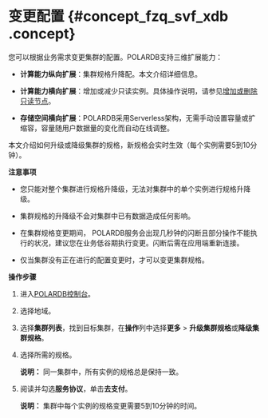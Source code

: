 # 变更配置 {#concept_fzq_svf_xdb .concept}

您可以根据业务需求变更集群的配置。POLARDB支持三维扩展能力：

-   **计算能力纵向扩展**：集群规格升降配。本文介绍详细信息。

-   **计算能力横向扩展**：增加或减少只读实例。具体操作说明，请参见[增加或删除只读节点](cn.zh-CN/用户指南/集群/实例管理/增加或删除只读节点.md)。

-   **存储空间横向扩展**：POLARDB采用Serverless架构，无需手动设置容量或扩缩容，容量随用户数据量的变化而自动在线调整。


本文介绍如何升级或降级集群的规格，新规格会实时生效（每个实例需要5到10分钟）。

**注意事项**

-   您只能对整个集群进行规格升降级，无法对集群中的单个实例进行规格升降级。

-   集群规格的升降级不会对集群中已有数据造成任何影响。

-   在集群规格变更期间， POLARDB服务会出现几秒钟的闪断且部分操作不能执行的状况，建议您在业务低谷期执行变更。闪断后需在应用端重新连接。

-   仅当集群没有正在进行的配置变更时，才可以变更集群规格。


**操作步骤**

1.  进入[POLARDB控制台](https://polardb.console.aliyun.com/)。
2.  选择地域。
3.  选择**集群列表**，找到目标集群，在**操作**列中选择**更多** \> **升级集群规格**或**降级集群规格**。
4.  选择所需的规格。

    **说明：** 同一集群中，所有实例的规格总是保持一致。

5.  阅读并勾选**服务协议**，单击**去支付**。

    **说明：** 集群中每个实例的规格变更需要5到10分钟的时间。


